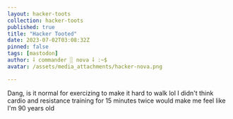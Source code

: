 ```yaml
---
layout: hacker-toots
collection: hacker-toots
published: true
title: "Hacker Tooted"
date: 2023-07-02T03:08:32Z
pinned: false
tags: [mastodon]
author: ⸸ commander ░ nova ⸸ :~$
avatar: /assets/media_attachments/hacker-nova.png

---
```


<p>Dang, is it normal for exercizing to make it hard to walk lol I didn&#39;t think cardio and resistance training for 15 minutes twice would make me feel like I&#39;m 90 years old</p>


